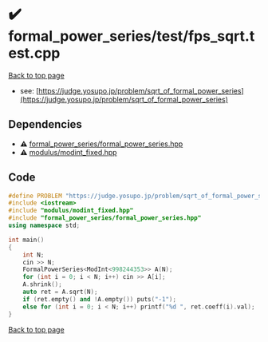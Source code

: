 <!-- mathjax config similar to math.stackexchange -->
<script type="text/javascript" async
  src="https://cdnjs.cloudflare.com/ajax/libs/mathjax/2.7.5/MathJax.js?config=TeX-MML-AM_CHTML">
</script>
<script type="text/x-mathjax-config">
  MathJax.Hub.Config({
    TeX: { equationNumbers: { autoNumber: "AMS" }},
    tex2jax: {
      inlineMath: [ ['$','$'] ],
      processEscapes: true
    },
    "HTML-CSS": { matchFontHeight: false },
    displayAlign: "left",
    displayIndent: "2em"
  });
</script>

<script type="text/javascript" src="https://cdnjs.cloudflare.com/ajax/libs/jquery/3.4.1/jquery.min.js"></script>
<script src="https://cdn.jsdelivr.net/npm/jquery-balloon-js@1.1.2/jquery.balloon.min.js" integrity="sha256-ZEYs9VrgAeNuPvs15E39OsyOJaIkXEEt10fzxJ20+2I=" crossorigin="anonymous"></script>
<script type="text/javascript" src="../../../assets/js/copy-button.js"></script>
<link rel="stylesheet" href="../../../assets/css/copy-button.css" />


# :heavy_check_mark: formal_power_series/test/fps_sqrt.test.cpp


[Back to top page](../../../index.html)

* see: [https://judge.yosupo.jp/problem/sqrt_of_formal_power_series](https://judge.yosupo.jp/problem/sqrt_of_formal_power_series)


## Dependencies
* :warning: [formal_power_series/formal_power_series.hpp](../../../library/formal_power_series/formal_power_series.hpp.html)
* :warning: [modulus/modint_fixed.hpp](../../../library/modulus/modint_fixed.hpp.html)


## Code
```cpp
#define PROBLEM "https://judge.yosupo.jp/problem/sqrt_of_formal_power_series"
#include <iostream>
#include "modulus/modint_fixed.hpp"
#include "formal_power_series/formal_power_series.hpp"
using namespace std;

int main()
{
    int N;
    cin >> N;
    FormalPowerSeries<ModInt<998244353>> A(N);
    for (int i = 0; i < N; i++) cin >> A[i];
    A.shrink();
    auto ret = A.sqrt(N);
    if (ret.empty() and !A.empty()) puts("-1");
    else for (int i = 0; i < N; i++) printf("%d ", ret.coeff(i).val);
}

```

[Back to top page](../../../index.html)

